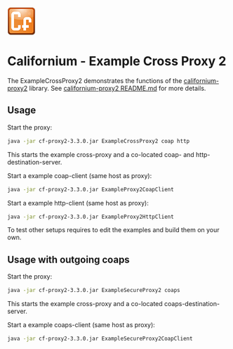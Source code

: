 ![Californium logo](../../cf_64.png)

# Californium - Example Cross Proxy 2

The ExampleCrossProxy2 demonstrates the functions of the [californium-proxy2](../../californium-proxy2) library. See [californium-proxy2 README.md](../../californium-proxy2/README.md) for more details.

## Usage

Start the proxy:
 
```sh
java -jar cf-proxy2-3.3.0.jar ExampleCrossProxy2 coap http
```

This starts the example cross-proxy and a co-located coap- and http-destination-server.

Start a example coap-client (same host as proxy):

```sh
java -jar cf-proxy2-3.3.0.jar ExampleProxy2CoapClient
```

Start a example http-client (same host as proxy):

```sh
java -jar cf-proxy2-3.3.0.jar ExampleProxy2HttpClient
```

To test other setups requires to edit the examples and build them on your own.

## Usage with outgoing coaps

Start the proxy:
 
```sh
java -jar cf-proxy2-3.3.0.jar ExampleSecureProxy2 coaps
```

This starts the example cross-proxy and a co-located coaps-destination-server.

Start a example coaps-client (same host as proxy):

```sh
java -jar cf-proxy2-3.3.0.jar ExampleSecureProxy2CoapClient
```

